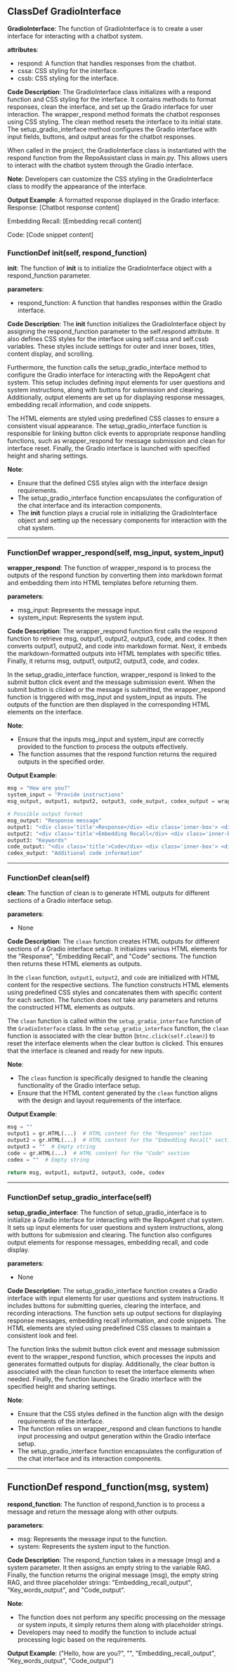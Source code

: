 ## ClassDef GradioInterface
**GradioInterface**: The function of GradioInterface is to create a user interface for interacting with a chatbot system.

**attributes**:
- respond: A function that handles responses from the chatbot.
- cssa: CSS styling for the interface.
- cssb: CSS styling for the interface.
  
**Code Description**:
The GradioInterface class initializes with a respond function and CSS styling for the interface. It contains methods to format responses, clean the interface, and set up the Gradio interface for user interaction. The wrapper_respond method formats the chatbot responses using CSS styling. The clean method resets the interface to its initial state. The setup_gradio_interface method configures the Gradio interface with input fields, buttons, and output areas for the chatbot responses.

When called in the project, the GradioInterface class is instantiated with the respond function from the RepoAssistant class in main.py. This allows users to interact with the chatbot system through the Gradio interface.

**Note**:
Developers can customize the CSS styling in the GradioInterface class to modify the appearance of the interface.

**Output Example**:
A formatted response displayed in the Gradio interface:
Response:
[Chatbot response content]

Embedding Recall:
[Embedding recall content]

Code:
[Code snippet content]
### FunctionDef __init__(self, respond_function)
**__init__**: The function of __init__ is to initialize the GradioInterface object with a respond_function parameter.

**parameters**:
- respond_function: A function that handles responses within the Gradio interface.

**Code Description**:
The __init__ function initializes the GradioInterface object by assigning the respond_function parameter to the self.respond attribute. It also defines CSS styles for the interface using self.cssa and self.cssb variables. These styles include settings for outer and inner boxes, titles, content display, and scrolling.

Furthermore, the function calls the setup_gradio_interface method to configure the Gradio interface for interacting with the RepoAgent chat system. This setup includes defining input elements for user questions and system instructions, along with buttons for submission and clearing. Additionally, output elements are set up for displaying response messages, embedding recall information, and code snippets.

The HTML elements are styled using predefined CSS classes to ensure a consistent visual appearance. The setup_gradio_interface function is responsible for linking button click events to appropriate response handling functions, such as wrapper_respond for message submission and clean for interface reset. Finally, the Gradio interface is launched with specified height and sharing settings.

**Note**:
- Ensure that the defined CSS styles align with the interface design requirements.
- The setup_gradio_interface function encapsulates the configuration of the chat interface and its interaction components.
- The __init__ function plays a crucial role in initializing the GradioInterface object and setting up the necessary components for interaction with the chat system.
***
### FunctionDef wrapper_respond(self, msg_input, system_input)
**wrapper_respond**: The function of wrapper_respond is to process the outputs of the respond function by converting them into markdown format and embedding them into HTML templates before returning them.

**parameters**:
- msg_input: Represents the message input.
- system_input: Represents the system input.

**Code Description**:
The wrapper_respond function first calls the respond function to retrieve msg, output1, output2, output3, code, and codex. It then converts output1, output2, and code into markdown format. Next, it embeds the markdown-formatted outputs into HTML templates with specific titles. Finally, it returns msg, output1, output2, output3, code, and codex.

In the setup_gradio_interface function, wrapper_respond is linked to the submit button click event and the message submission event. When the submit button is clicked or the message is submitted, the wrapper_respond function is triggered with msg_input and system_input as inputs. The outputs of the function are then displayed in the corresponding HTML elements on the interface.

**Note**: 
- Ensure that the inputs msg_input and system_input are correctly provided to the function to process the outputs effectively.
- The function assumes that the respond function returns the required outputs in the specified order.

**Output Example**:
```python
msg = "How are you?"
system_input = "Provide instructions"
msg_output, output1, output2, output3, code_output, codex_output = wrapper_respond(msg, system_input)

# Possible output format
msg_output: "Response message"
output1: "<div class='title'>Response</div> <div class='inner-box'> <div class='content'> Output 1 content </div> </div> </div>"
output2: "<div class='title'>Embedding Recall</div> <div class='inner-box'> <div class='content'> Output 2 content </div> </div>"
output3: "Keywords"
code_output: "<div class='title'>Code</div> <div class='inner-box'> <div class='content'> Code content </div> </div>"
codex_output: "Additional code information"
```
***
### FunctionDef clean(self)
**clean**: The function of clean is to generate HTML outputs for different sections of a Gradio interface setup.

**parameters**:
- None

**Code Description**:
The `clean` function creates HTML outputs for different sections of a Gradio interface setup. It initializes various HTML elements for the "Response", "Embedding Recall", and "Code" sections. The function then returns these HTML elements as outputs.

In the `clean` function, `output1`, `output2`, and `code` are initialized with HTML content for the respective sections. The function constructs HTML elements using predefined CSS styles and concatenates them with specific content for each section. The function does not take any parameters and returns the constructed HTML elements as outputs.

The `clean` function is called within the `setup_gradio_interface` function of the `GradioInterface` class. In the `setup_gradio_interface` function, the `clean` function is associated with the clear button (`btnc.click(self.clean)`) to reset the interface elements when the clear button is clicked. This ensures that the interface is cleaned and ready for new inputs.

**Note**:
- The `clean` function is specifically designed to handle the cleaning functionality of the Gradio interface setup.
- Ensure that the HTML content generated by the `clean` function aligns with the design and layout requirements of the interface.

**Output Example**:
```python
msg = ""
output1 = gr.HTML(...)  # HTML content for the "Response" section
output2 = gr.HTML(...)  # HTML content for the "Embedding Recall" section
output3 = ""  # Empty string
code = gr.HTML(...)  # HTML content for the "Code" section
codex = ""  # Empty string

return msg, output1, output2, output3, code, codex
```
***
### FunctionDef setup_gradio_interface(self)
**setup_gradio_interface**: The function of setup_gradio_interface is to initialize a Gradio interface for interacting with the RepoAgent chat system. It sets up input elements for user questions and system instructions, along with buttons for submission and clearing. The function also configures output elements for response messages, embedding recall, and code display.

**parameters**:
- None

**Code Description**:
The setup_gradio_interface function creates a Gradio interface with input elements for user questions and system instructions. It includes buttons for submitting queries, clearing the interface, and recording interactions. The function sets up output sections for displaying response messages, embedding recall information, and code snippets. The HTML elements are styled using predefined CSS classes to maintain a consistent look and feel.

The function links the submit button click event and message submission event to the wrapper_respond function, which processes the inputs and generates formatted outputs for display. Additionally, the clear button is associated with the clean function to reset the interface elements when needed. Finally, the function launches the Gradio interface with the specified height and sharing settings.

**Note**:
- Ensure that the CSS styles defined in the function align with the design requirements of the interface.
- The function relies on wrapper_respond and clean functions to handle input processing and output generation within the Gradio interface setup.
- The setup_gradio_interface function encapsulates the configuration of the chat interface and its interaction components.
***
## FunctionDef respond_function(msg, system)
**respond_function**: The function of respond_function is to process a message and return the message along with other outputs.

**parameters**:
- msg: Represents the message input to the function.
- system: Represents the system input to the function.

**Code Description**:
The respond_function takes in a message (msg) and a system parameter. It then assigns an empty string to the variable RAG. Finally, the function returns the original message (msg), the empty string RAG, and three placeholder strings: "Embedding_recall_output", "Key_words_output", and "Code_output".

**Note**:
- The function does not perform any specific processing on the message or system inputs, it simply returns them along with placeholder strings.
- Developers may need to modify the function to include actual processing logic based on the requirements.

**Output Example**:
("Hello, how are you?", "", "Embedding_recall_output", "Key_words_output", "Code_output")
